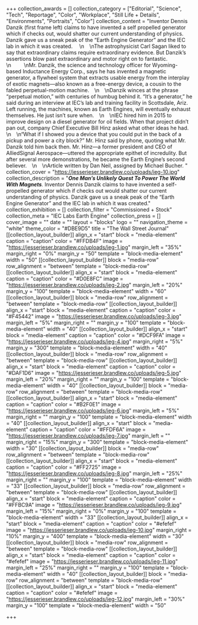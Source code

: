 +++
collection_awards = []
collection_category = ["Editorial", "Science", "Tech", "Reportage", "Color", "Workplace", "Still Life + Details", "Environments", "Portraits", "Color"]
collection_content = "Inventor Dennis Danzik (first frame left) claims to have invented a self propelled generator which if checks out, would shatter our current understanding of physics. Danzik gave us a sneak peak of the “Earth Engine Generator” and the IEC lab in which it was created. ⁠⠀  \n⁠⠀  \nThe astrophysicist Carl Sagan liked to say that extraordinary claims require extraordinary evidence. But Danzik’s assertions blow past extraordinary and motor right on to fantastic.⠀⠀⁠⠀  \n⠀⠀⁠⠀  \nMr. Danzik, the science and technology officer for Wyoming-based Inductance Energy Corp., says he has invented a magnetic generator, a flywheel system that extracts usable energy from the interplay of exotic magnets—also known as a free-energy device, a cousin to the fabled perpetual-motion machine.⁠⠀  \n⁠⠀  \nDanzik winces at the phrase “perpetual motion,” with centuries of humbug behind it. “It’s a generator,” he said during an interview at IEC’s lab and training facility in Scottsdale, Ariz. Left running, the machines, known as Earth Engines, will eventually exhaust themselves. He just isn’t sure when.⁠⠀  \n⁠⠀  \nIEC hired him in 2015 to improve design on a diesel generator for oil fields. When that project didn’t pan out, company Chief Executive Bill Hinz asked what other ideas he had.⁠⠀  \n⁠⠀  \n“What if I showed you a device that you could put in the back of a pickup and power a city block?” Mr. Hinz said by phone, quoting what Mr. Danzik told him back then. Mr. Hinz—a former president and CEO of AlliedSignal Aerospace—uttered the appropriate epithet of incredulity. But after several more demonstrations, he became the Earth Engine’s second believer.⁠⠀  \n⁠⠀  \nArticle written by Dan Neil, assigned by Michael Bucher. "
collection_cover = "https://jesserieser.brandlew.co/uploads/ieg-10.jpg"
collection_description = "**_One Man’s Unlikely Quest To Power The World With Magnets_**_._⁠ Inventor Dennis Danzik claims to have invented a self-propelled generator which if checks out would shatter our current understanding of physics. Danzik gave us a sneak peak of the “Earth Engine Generator” and the IEC lab in which it was created."
collection_exhibition = []
collection_filter = "Commissioned + Stock"
collection_meta = "IEC Labs Earth Engine"
collection_press = []
cover_image = ""
date = ""
layout = "blocks"
logo = ""
navigation_theme = "white"
theme_color = "#DBE9D5"
title = "The Wall Street Journal"
[[collection_layout_builder]]
align_x = "start"
block = "media-element"
caption = "caption"
color = "#FFDB4F"
image = "https://jesserieser.brandlew.co/uploads/ieg-1.jpg"
margin_left = "35%"
margin_right = "0%"
margin_y = "50"
template = "block-media-element"
width = "50"
[[collection_layout_builder]]
block = "media-row"
row_alignment = "between"
template = "block-media-row"
[[collection_layout_builder]]
align_x = "start"
block = "media-element"
caption = "caption"
color = "#D0E8FC"
image = "https://jesserieser.brandlew.co/uploads/ieg-2.jpg"
margin_left = "20%"
margin_y = "100"
template = "block-media-element"
width = "60"
[[collection_layout_builder]]
block = "media-row"
row_alignment = "between"
template = "block-media-row"
[[collection_layout_builder]]
align_x = "start"
block = "media-element"
caption = "caption"
color = "#F45442"
image = "https://jesserieser.brandlew.co/uploads/ieg-3.jpg"
margin_left = "5%"
margin_right = ""
margin_y = "100"
template = "block-media-element"
width = "40"
[[collection_layout_builder]]
align_x = "start"
block = "media-element"
caption = "caption"
color = "#DCF9FA"
image = "https://jesserieser.brandlew.co/uploads/ieg-4.jpg"
margin_right = "5%"
margin_y = "300"
template = "block-media-element"
width = "40"
[[collection_layout_builder]]
block = "media-row"
row_alignment = "between"
template = "block-media-row"
[[collection_layout_builder]]
align_x = "start"
block = "media-element"
caption = "caption"
color = "#DAF1D6"
image = "https://jesserieser.brandlew.co/uploads/ieg-5.jpg"
margin_left = "20%"
margin_right = ""
margin_y = "100"
template = "block-media-element"
width = "40"
[[collection_layout_builder]]
block = "media-row"
row_alignment = "between"
template = "block-media-row"
[[collection_layout_builder]]
align_x = "start"
block = "media-element"
caption = "caption"
color = "#B2F0E1"
image = "https://jesserieser.brandlew.co/uploads/ieg-6.jpg"
margin_left = "5%"
margin_right = ""
margin_y = "100"
template = "block-media-element"
width = "40"
[[collection_layout_builder]]
align_x = "start"
block = "media-element"
caption = "caption"
color = "#FFDF6A"
image = "https://jesserieser.brandlew.co/uploads/ieg-7.jpg"
margin_left = ""
margin_right = "15%"
margin_y = "300"
template = "block-media-element"
width = "30"
[[collection_layout_builder]]
block = "media-row"
row_alignment = "between"
template = "block-media-row"
[[collection_layout_builder]]
align_x = "start"
block = "media-element"
caption = "caption"
color = "#FF2725"
image = "https://jesserieser.brandlew.co/uploads/ieg-8.jpg"
margin_left = "25%"
margin_right = ""
margin_y = "100"
template = "block-media-element"
width = "33"
[[collection_layout_builder]]
block = "media-row"
row_alignment = "between"
template = "block-media-row"
[[collection_layout_builder]]
align_x = "start"
block = "media-element"
caption = "caption"
color = "#FFBC9A"
image = "https://jesserieser.brandlew.co/uploads/ieg-9.jpg"
margin_left = "15%"
margin_right = "0%"
margin_y = "100"
template = "block-media-element"
width = "33"
[[collection_layout_builder]]
align_x = "start"
block = "media-element"
caption = "caption"
color = "#efefef"
image = "https://jesserieser.brandlew.co/uploads/ieg-10.jpg"
margin_right = "10%"
margin_y = "400"
template = "block-media-element"
width = "30"
[[collection_layout_builder]]
block = "media-row"
row_alignment = "between"
template = "block-media-row"
[[collection_layout_builder]]
align_x = "start"
block = "media-element"
caption = "caption"
color = "#efefef"
image = "https://jesserieser.brandlew.co/uploads/ieg-11.jpg"
margin_left = "25%"
margin_right = ""
margin_y = "100"
template = "block-media-element"
width = "40"
[[collection_layout_builder]]
block = "media-row"
row_alignment = "between"
template = "block-media-row"
[[collection_layout_builder]]
align_x = "start"
block = "media-element"
caption = "caption"
color = "#efefef"
image = "https://jesserieser.brandlew.co/uploads/ieg-12.jpg"
margin_left = "30%"
margin_y = "100"
template = "block-media-element"
width = "50"

+++
